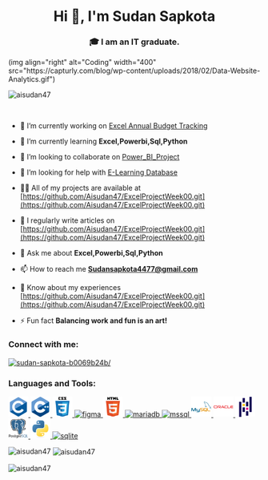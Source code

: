 <h1 align="center">Hi 👋, I'm Sudan Sapkota</h1>
<h3 align="center">🎓 I am an IT graduate.</h3>(img align="right" alt="Coding" width="400" src="https://capturly.com/blog/wp-content/uploads/2018/02/Data-Website-Analytics.gif")</img>

<p align="left"> <img src="https://komarev.com/ghpvc/?username=aisudan47&label=Profile%20views&color=0e75b6&style=flat" alt="aisudan47" /> </p>

<p align="left"> <a href="https://twitter.com/" target="blank"><img src="https://img.shields.io/twitter/follow/?logo=twitter&style=for-the-badge" alt="" /></a> </p>

- 🔭 I’m currently working on [Excel Annual Budget Tracking](https://github.com/Aisudan47/ExcelProjectWeek00.git)

- 🌱 I’m currently learning **Excel,Powerbi,Sql,Python**

- 👯 I’m looking to collaborate on [Power_BI_Project](https://github.com/Aisudan47/ExcelProjectWeek00.git)

- 🤝 I’m looking for help with [E-Learning Database](https://github.com/Aisudan47/ExcelProjectWeek00.git)

- 👨‍💻 All of my projects are available at [https://github.com/Aisudan47/ExcelProjectWeek00.git](https://github.com/Aisudan47/ExcelProjectWeek00.git)

- 📝 I regularly write articles on [https://github.com/Aisudan47/ExcelProjectWeek00.git](https://github.com/Aisudan47/ExcelProjectWeek00.git)

- 💬 Ask me about **Excel,Powerbi,Sql,Python**

- 📫 How to reach me **Sudansapkota4477@gmail.com**

- 📄 Know about my experiences [https://github.com/Aisudan47/ExcelProjectWeek00.git](https://github.com/Aisudan47/ExcelProjectWeek00.git)

- ⚡ Fun fact **Balancing work and fun is an art!**

<h3 align="left">Connect with me:</h3>
<p align="left">
<a href="https://linkedin.com/in/sudan-sapkota-b0069b24b/" target="blank"><img align="center" src="https://raw.githubusercontent.com/rahuldkjain/github-profile-readme-generator/master/src/images/icons/Social/linked-in-alt.svg" alt="sudan-sapkota-b0069b24b/" height="30" width="40" /></a>
</p>

<h3 align="left">Languages and Tools:</h3>
<p align="left"> <a href="https://www.cprogramming.com/" target="_blank" rel="noreferrer"> <img src="https://raw.githubusercontent.com/devicons/devicon/master/icons/c/c-original.svg" alt="c" width="40" height="40"/> </a> <a href="https://www.w3schools.com/cpp/" target="_blank" rel="noreferrer"> <img src="https://raw.githubusercontent.com/devicons/devicon/master/icons/cplusplus/cplusplus-original.svg" alt="cplusplus" width="40" height="40"/> </a> <a href="https://www.w3schools.com/css/" target="_blank" rel="noreferrer"> <img src="https://raw.githubusercontent.com/devicons/devicon/master/icons/css3/css3-original-wordmark.svg" alt="css3" width="40" height="40"/> </a> <a href="https://www.figma.com/" target="_blank" rel="noreferrer"> <img src="https://www.vectorlogo.zone/logos/figma/figma-icon.svg" alt="figma" width="40" height="40"/> </a> <a href="https://www.w3.org/html/" target="_blank" rel="noreferrer"> <img src="https://raw.githubusercontent.com/devicons/devicon/master/icons/html5/html5-original-wordmark.svg" alt="html5" width="40" height="40"/> </a> <a href="https://mariadb.org/" target="_blank" rel="noreferrer"> <img src="https://www.vectorlogo.zone/logos/mariadb/mariadb-icon.svg" alt="mariadb" width="40" height="40"/> </a> <a href="https://www.microsoft.com/en-us/sql-server" target="_blank" rel="noreferrer"> <img src="https://www.svgrepo.com/show/303229/microsoft-sql-server-logo.svg" alt="mssql" width="40" height="40"/> </a> <a href="https://www.mysql.com/" target="_blank" rel="noreferrer"> <img src="https://raw.githubusercontent.com/devicons/devicon/master/icons/mysql/mysql-original-wordmark.svg" alt="mysql" width="40" height="40"/> </a> <a href="https://www.oracle.com/" target="_blank" rel="noreferrer"> <img src="https://raw.githubusercontent.com/devicons/devicon/master/icons/oracle/oracle-original.svg" alt="oracle" width="40" height="40"/> </a> <a href="https://pandas.pydata.org/" target="_blank" rel="noreferrer"> <img src="https://raw.githubusercontent.com/devicons/devicon/2ae2a900d2f041da66e950e4d48052658d850630/icons/pandas/pandas-original.svg" alt="pandas" width="40" height="40"/> </a> <a href="https://www.postgresql.org" target="_blank" rel="noreferrer"> <img src="https://raw.githubusercontent.com/devicons/devicon/master/icons/postgresql/postgresql-original-wordmark.svg" alt="postgresql" width="40" height="40"/> </a> <a href="https://www.python.org" target="_blank" rel="noreferrer"> <img src="https://raw.githubusercontent.com/devicons/devicon/master/icons/python/python-original.svg" alt="python" width="40" height="40"/> </a> <a href="https://www.sqlite.org/" target="_blank" rel="noreferrer"> <img src="https://www.vectorlogo.zone/logos/sqlite/sqlite-icon.svg" alt="sqlite" width="40" height="40"/> </a> </p>

<p><img align="left" src="https://github-readme-stats.vercel.app/api/top-langs?username=aisudan47&show_icons=true&locale=en&layout=compact" alt="aisudan47" /></p>

<p>&nbsp;<img align="center" src="https://github-readme-stats.vercel.app/api?username=aisudan47&show_icons=true&locale=en" alt="aisudan47" /></p>

<p><img align="center" src="https://github-readme-streak-stats.herokuapp.com/?user=aisudan47&" alt="aisudan47" /></p>
